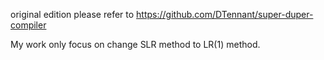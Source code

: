 original edition please refer to https://github.com/DTennant/super-duper-compiler  
  
My work only focus on change SLR method to LR(1) method.  
  

